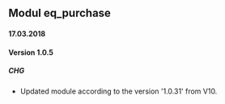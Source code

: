 ## Modul eq_purchase

#### 17.03.2018
#### Version 1.0.5
##### CHG
- Updated module according to the version '1.0.31' from V10.


